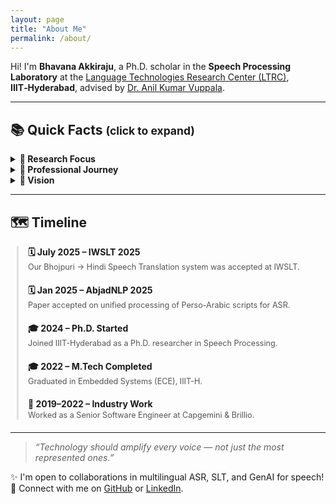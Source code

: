 ```yaml
---
layout: page
title: "About Me"
permalink: /about/
---
```


Hi! I'm **Bhavana Akkiraju**, a Ph.D. scholar in the **Speech Processing Laboratory** at the [Language Technologies Research Center (LTRC)](https://ltrc.iiit.ac.in/), **IIIT‑Hyderabad**, advised by [Dr. Anil Kumar Vuppala](https://sites.google.com/view/welcome-to-anils-world/Home).

---

## 📚 Quick Facts <small>(click to expand)</small>

<details>
<summary><strong>🔬 Research Focus</strong></summary><br>

- 🧠 **Speech Foundation Models** for Indian languages  
- 🌐 **Multilingual & Low-Resource ASR**  
- ✨ **Prompt-based / Few-shot ASR**  
- 🎙️ **Generative AI for Speech** (Whisper, SeamlessM4T)  
- 🧬 **Domain Adaptation** for medical & assistive technologies  

</details>

<details>
<summary><strong>💼 Professional Journey</strong></summary><br>

- **Senior Software Engineer** at Capgemini & Brillio (3+ years)  
  — Built scalable AI/ML solutions for enterprise clients  
- **M.Tech, Embedded Systems** (ECE, 2018–2022)  
  — Focused on real-time processing & edge AI systems  

</details>

<details>
<summary><strong>🎯 Vision</strong></summary><br>

To build inclusive **Speech Foundation Models** covering **ASR**, **SLT**, and **cross-lingual transfer** for India’s rich linguistic landscape — enabling impactful applications in **healthcare**, **education**, and **public services**.

</details>

---

## 🗺️ Timeline

<style>
.timeline { border-left: 3px solid #e0e0e0; margin-left: 10px; padding-left: 15px; }
.timeline-entry { margin-bottom: 20px; }
.timeline-entry h4 { margin: 0; font-weight: bold; }
.timeline-entry span { color: #555; font-size: 0.9em; display: block; margin-top: 2px; }
</style>

<div class="timeline">

<div class="timeline-entry">
<h4>🗓️ July 2025 – IWSLT 2025</h4>
<span>Our Bhojpuri → Hindi Speech Translation system was accepted at IWSLT.</span>
</div>

<div class="timeline-entry">
<h4>🗓️ Jan 2025 – AbjadNLP 2025</h4>
<span>Paper accepted on unified processing of Perso-Arabic scripts for ASR.</span>
</div>

<div class="timeline-entry">
<h4>🎓 2024 – Ph.D. Started</h4>
<span>Joined IIIT-Hyderabad as a Ph.D. researcher in Speech Processing.</span>
</div>

<div class="timeline-entry">
<h4>🎓 2022 – M.Tech Completed</h4>
<span>Graduated in Embedded Systems (ECE), IIIT-H.</span>
</div>

<div class="timeline-entry">
<h4>💼 2019–2022 – Industry Work</h4>
<span>Worked as a Senior Software Engineer at Capgemini & Brillio.</span>
</div>

</div>

---

> _“Technology should amplify every voice — not just the most represented ones.”_

✨ I'm open to collaborations in multilingual ASR, SLT, and GenAI for speech!  
🔗 Connect with me on [GitHub](https://github.com/akkirajubhavana) or [LinkedIn](https://linkedin.com/in/bhavanaakkiraju).
